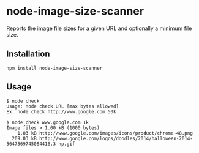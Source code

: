 node-image-size-scanner
=======================
Reports the image file sizes for a given URL and optionally a minimum file size.

## Installation ##
`npm install node-image-size-scanner`

## Usage ##
```
$ node check
Usage: node check URL [max bytes allowed]
Ex: node check http://www.google.com 50k

$ node check www.google.com 1k
Image files > 1.00 kB (1000 bytes)
    1.83 kB http://www.google.com/images/icons/product/chrome-48.png
  209.03 kB http://www.google.com/logos/doodles/2014/halloween-2014-5647569745084416.3-hp.gif